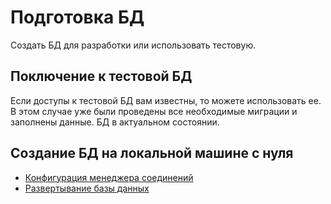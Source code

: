 # Подготовка БД

Создать БД для разработки или использовать тестовую.

## Поключение к тестовой БД

Если доступы к тестовой БД вам известны, то можете использовать ее.
В этом случае уже были проведены все необходимые миграции и заполнены данные.
БД в актуальном состоянии.

## Создание БД на локальной машине с нуля

* [Конфигурация менеджера соединений](https://github.com/znlib/db/blob/master/docs/config.md)
* [Развертывание базы данных](https://github.com/znlib/db/blob/master/docs/init.md)
